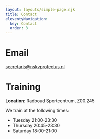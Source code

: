```yaml
---
layout: layouts/simple-page.njk
title: Contact
eleventyNavigation:
  key: Contact
  order: 3
---
```

# Email
[secretaris@nskvprofectus.nl](mailto:secretaris@nskvprofectus.nl)

# Training

**Location**: Radboud Sportcentrum, Z00.245

We train at the following times:
- Tuesday 21:00-23:30
- Thursday 20:45-23:30
- Saturday 18:00-21:00